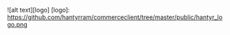 ![alt text][logo]
[logo]: https://github.com/hantyrram/commerceclient/tree/master/public/hantyr_logo.png
